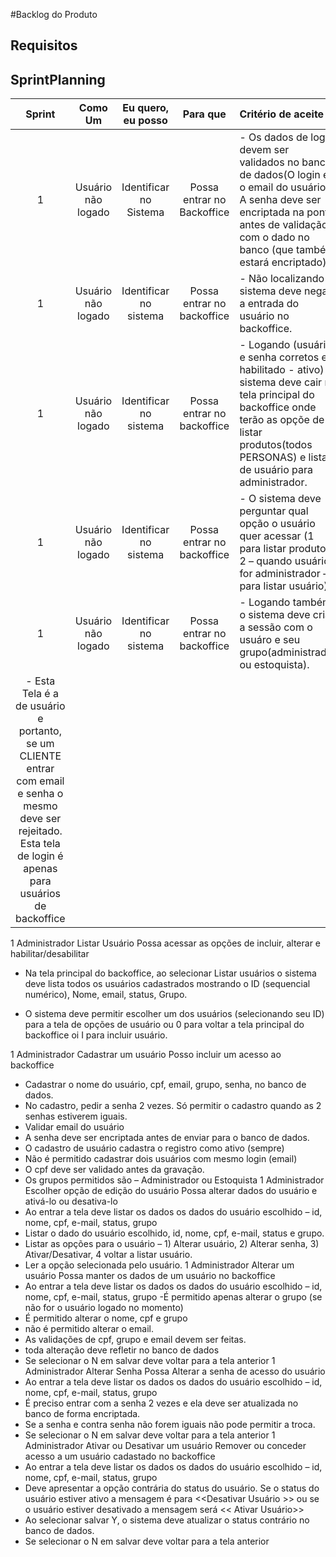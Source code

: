 #Backlog do Produto 

## Requisitos 

## SprintPlanning
|Sprint  |Como Um  |Eu quero, eu posso  |Para que  |Critério de aceite |
|:------:|:-------:|:------------------:|:--------:|:------------------|
|1|Usuário não logado|Identificar no Sistema|Possa entrar no Backoffice|- Os dados de login devem ser validados no banco de dados(O login é o email do usuário); A senha deve ser   encriptada na ponta antes de validação com o dado no banco (que também estará encriptado).|
|1|Usuário não logado|Identificar no sistema|Possa entrar no backoffice|- Não localizando o sistema deve negar a entrada do usuário no backoffice.|
|1|Usuário não logado|Identificar no sistema|Possa entrar no backoffice|- Logando (usuário e senha corretos e habilitado - ativo) o sistema deve cair na tela principal do backoffice onde terão as opçõe de listar produtos(todos PERSONAS) e lista de usuário para administrador.|
|1|Usuário não logado|Identificar no sistema|Possa entrar no backoffice|- O sistema deve perguntar qual opção o usuário quer acessar (1 para listar produto e 2 – quando usuário for administrador – para listar usuário)|
|1|Usuário não logado|Identificar no sistema|Possa entrar no backoffice|- Logando também o sistema deve criar a sessão com o usuáro e seu grupo(administrador ou estoquista).
- Esta Tela é a de usuário e portanto, se um CLIENTE entrar com email e senha o mesmo deve ser rejeitado. Esta tela de login é apenas para usuários de backoffice|

1
Administrador
Listar Usuário
Possa acessar as opções de incluir, alterar e habilitar/desabilitar
- Na tela principal do backoffice, ao selecionar Listar usuários o sistema deve lista todos os usuários cadastrados mostrando o ID (sequencial numérico), Nome, email, status, Grupo.

- O sistema deve permitir escolher um dos usuários (selecionando seu ID) para a tela de opções de usuário ou 0 para voltar a tela principal do backoffice oi I para incluir usuário.
 
1
Administrador
Cadastrar um usuário
Posso incluir um acesso ao backoffice
- Cadastrar o nome do usuário, cpf, email, grupo, senha, no banco de dados.
- No cadastro, pedir a senha 2 vezes. Só permitir o cadastro quando as 2 senhas estiverem iguais.
- Validar email do usuário
- A senha deve ser encriptada antes de enviar para o banco de dados.
- O cadastro de usuário cadastra o registro como ativo (sempre)
- Não é permitido cadastrar dois usuários com mesmo login (email)
- O cpf deve ser validado antes da gravação.
- Os grupos permitidos são – Administrador ou Estoquista
1
Administrador
Escolher opção de edição do usuário
Possa alterar dados do usuário e ativá-lo ou desativa-lo
- Ao entrar a tela deve listar os dados os dados do usuário escolhido – id, nome, cpf, e-mail, status, grupo
- Listar o dado do usuário escolhido, id, nome, cpf, e-mail, status e grupo.
- Listar as opções para o usuário – 1) Alterar usuário, 2) Alterar senha, 3) Ativar/Desativar, 4 voltar a listar usuário.
- Ler a opção selecionada pelo usuário.
1
Administrador
Alterar um usuário
Possa manter os dados de um usuário no backoffice
- Ao entrar a tela deve listar os dados os dados do usuário escolhido – id, nome, cpf, e-mail, status, grupo
-É permitido apenas alterar o grupo (se não for o usuário logado no momento)
- É permitido alterar o nome, cpf e grupo
- não é permitido alterar o email.
- As validações de cpf, grupo e email devem ser feitas.
- toda alteração deve refletir no banco de dados
- Se selecionar o N em salvar deve voltar para a tela anterior
1
Administrador
Alterar Senha
Possa Alterar a senha de acesso do usuário
- Ao entrar a tela deve listar os dados os dados do usuário escolhido – id, nome, cpf, e-mail, status, grupo
- É preciso entrar com a senha 2 vezes e ela deve ser atualizada no banco de forma encriptada.
- Se a senha e contra senha não forem iguais não pode permitir a troca.
- Se selecionar o N em salvar deve voltar para a tela anterior
1
Administrador
Ativar ou Desativar um usuário
Remover ou conceder acesso a um usuário cadastado no backoffice
- Ao entrar a tela deve listar os dados os dados do usuário escolhido – id, nome, cpf, e-mail, status, grupo
- Deve apresentar a opção contrária do status do usuário. Se o status do usuário estiver ativo a mensagem é para <<Desativar Usuário >> ou se o usuário estiver desativado a mensagem será << Ativar Usuário>>
- Ao selecionar salvar Y, o sistema deve atualizar o status contrário no banco de dados.
- Se selecionar o N em salvar deve voltar para a tela anterior
